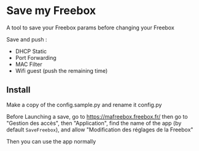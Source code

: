 # Save my Freebox

A tool to save your Freebox params before changing your Freebox

Save and push :
- DHCP Static 
- Port Forwarding
- MAC Filter
- Wifi guest (push the remaining time)

## Install
Make a copy of the config.sample.py and rename it config.py

Before Launching a save, go to https://mafreebox.freebox.fr/
then go to "Gestion des accès", then "Application", find the name of the app (by default `SaveFreebox`), and allow "Modification des réglages de la Freebox"

Then you can use the app normally